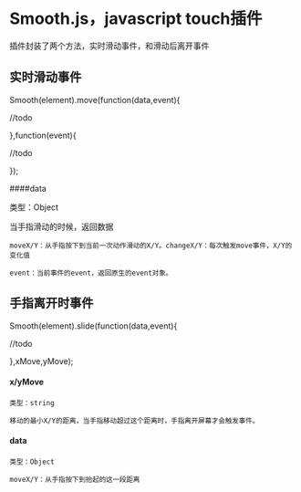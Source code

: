 # Smooth.js，javascript touch插件

插件封装了两个方法，实时滑动事件，和滑动后离开事件	

## 实时滑动事件

Smooth(element).move(function(data,event){

   //todo

},function(event){

   //todo

});

####data 

  类型：Object

  当手指滑动的时候，返回数据

    moveX/Y：从手指按下到当前一次动作滑动的X/Y。changeX/Y：每次触发move事件，X/Y的变化值

	event：当前事件的event，返回原生的event对象。


## 手指离开时事件

Smooth(element).slide(function(data,event){

   //todo

},xMove,yMove);

  #### x/yMove

    类型：string

    移动的最小X/Y的距离，当手指移动超过这个距离时，手指离开屏幕才会触发事件。

  #### data

  	类型：Object

  	moveX/Y：从手指按下到抬起的这一段距离

